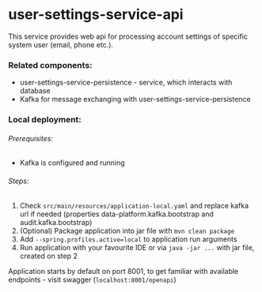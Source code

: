 
# user-settings-service-api

This service provides web api for processing account settings of specific system user (email, phone etc.).

### Related components:
* user-settings-service-persistence - service, which interacts with database
* Kafka for message exchanging with user-settings-service-persistence

### Local deployment:
###### Prerequisites:

* Kafka is configured and running

###### Steps:

1. Check `src/main/resources/application-local.yaml` and replace kafka url if needed (properties data-platform.kafka.bootstrap and audit.kafka.bootstrap)
1. (Optional) Package application into jar file with `mvn clean package`
1. Add `--spring.profiles.active=local` to application run arguments
1. Run application with your favourite IDE or via `java -jar ...` with jar file, created on step 2

Application starts by default on port 8001, to get familiar with available endpoints - visit swagger (`localhost:8001/openapi`)
